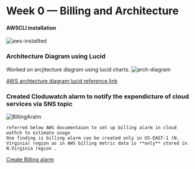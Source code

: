 # Week 0 — Billing and Architecture

#### AWSCLI installation 

![aws-installted](https://user-images.githubusercontent.com/92042814/219269406-ea5b1673-1378-4186-8085-27f93b3a3dfd.JPG)

### Architecture Diagram using Lucid

Worked on arcjitecture diagram using lucid charts.
![arch-diagram](https://user-images.githubusercontent.com/92042814/219745512-19e2bb2f-3775-484b-a80b-622b166481e3.JPG)


[AWS archtecture diagram lucid reference link](https://lucid.app/lucidchart/3b9e1231-da56-4993-be42-bbf7aa719985/edit?viewport_loc=-1005%2C182%2C2220%2C1038%2C0_0&invitationId=inv_9e1d9c5b-f372-42bd-bf22-f372544d0098)

### Created Cloduwatch alarm to notify the expendicture of cloud services via SNS topic

![BillingAralm](https://user-images.githubusercontent.com/92042814/219873261-c838a389-5d36-4552-805d-f0a739af00fe.JPG)

```
referred below AWS documentaion to set up billing alarm in cloud wathch to estimate usage
One finding is billing alarm can be created only in US-EAST-1 (N. Virginia) region as in AWS billing metric data is **only** stored in N.Virginia region .
```
[Create Billing alarm](https://docs.aws.amazon.com/AmazonCloudWatch/latest/monitoring/monitor_estimated_charges_with_cloudwatch.html#creating_billing_alarm_with_wizard)
















